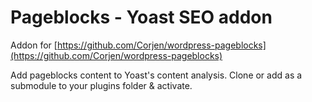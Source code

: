 # Pageblocks - Yoast SEO addon

Addon for [https://github.com/Corjen/wordpress-pageblocks](https://github.com/Corjen/wordpress-pageblocks)

Add pageblocks content to Yoast's content analysis. Clone or add as a submodule to your plugins folder & activate.

